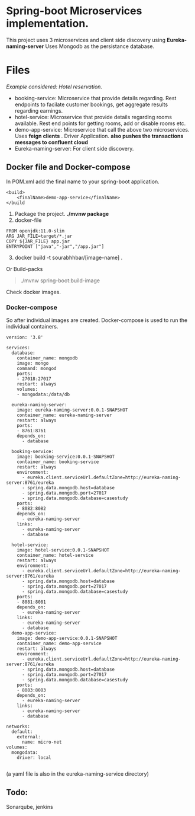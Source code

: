 # Spring-boot Microservices implementation.

This project uses 3 microservices and client side discovery using **Eureka-naming-server** 
Uses Mongodb as the persistance database.


# Files
*Example considered: Hotel reservation.*  
- booking-service: Microservice that provide details regarding. Rest endpoints to facilate customer bookings, get aggregate results regarding earnings.  
- hotel-service: Microservice that provide details regarding rooms available. Rest end points for getting rooms, add or disable rooms etc.  
- demo-app-service: Microservice that call the above two microservices. Uses **feign clients** . Driver Application.  **also pushes the transactions messages to confluent cloud**
- Eureka-naming-server: For client side discovery.  
## Docker file and Docker-compose

In POM.xml add the final name to your spring-boot application.
```
<build>
	<finalName>demo-app-service</finalName>
</build
```
1. Package the project. **./mvnw package**
2. docker-file
```
FROM openjdk:11.0-slim
ARG JAR_FILE=target/*.jar
COPY ${JAR_FILE} app.jar
ENTRYPOINT ["java","-jar","/app.jar"]
```
3. docker build -t sourabhhbar/[image-name] .

Or Build-packs
> ./mvnw spring-boot:build-image   

Check docker images.
### Docker-compose
So after individual images are created. Docker-compose is used to run the individual containers.  
```
version: '3.8'

services:
  database:
    container_name: mongodb
    image: mongo
    command: mongod
    ports:
    - 27018:27017
    restart: always
    volumes:
    - mongodata:/data/db

  eureka-naming-server:
    image: eureka-naming-server:0.0.1-SNAPSHOT
    container_name: eureka-naming-server
    restart: always
    ports:
    - 8761:8761
    depends_on:
      - database

  booking-service:
    image: booking-service:0.0.1-SNAPSHOT
    container_name: booking-service
    restart: always
    environment:
      - eureka.client.serviceUrl.defaultZone=http://eureka-naming-server:8761/eureka
      - spring.data.mongodb.host=database
      - spring.data.mongodb.port=27017
      - spring.data.mongodb.database=casestudy
    ports:
    - 8082:8082
    depends_on:
      - eureka-naming-server
    links:
      - eureka-naming-server
      - database

  hotel-service:
    image: hotel-service:0.0.1-SNAPSHOT
    container_name: hotel-service
    restart: always
    environment:
      - eureka.client.serviceUrl.defaultZone=http://eureka-naming-server:8761/eureka
      - spring.data.mongodb.host=database
      - spring.data.mongodb.port=27017
      - spring.data.mongodb.database=casestudy
    ports:
    - 8081:8081
    depends_on:
      - eureka-naming-server
    links:
      - eureka-naming-server
      - database
  demo-app-service:
    image: demo-app-service:0.0.1-SNAPSHOT
    container_name: demo-app-service
    restart: always
    environment:
      - eureka.client.serviceUrl.defaultZone=http://eureka-naming-server:8761/eureka
      - spring.data.mongodb.host=database
      - spring.data.mongodb.port=27017
      - spring.data.mongodb.database=casestudy
    ports:
    - 8083:8083
    depends_on:
      - eureka-naming-server
    links:
      - eureka-naming-server
      - database

networks:
  default:
    external:
      name: micro-net
volumes:
  mongodata:
    driver: local
    

```
(a yaml file is also in the eureka-naming-service directory)


## Todo:
Sonarqube, jenkins
